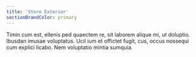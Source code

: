 ```yaml
---
title: 'Store Exterior'
sectionBrandColor: primary
---
```


Timin cum est, ellenis ped quaectem re, sit laborem alique mi, ut doluptio. Ibusdan imusae voluptatus.
Ucil ium et offictet fugit, cus, occus nossequi cum explici licabo. Nem voluptatio mintia sumquia.